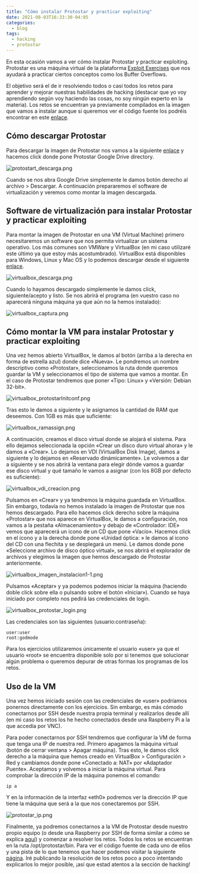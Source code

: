 ```yaml
---
title: "Cómo instalar Protostar y practicar exploiting"
date: 2021-08-03T16:33:30-04:05
categories:
  - blog
tags:
  - hacking
  - protostar
---
```

En esta ocasión vamos a ver cómo instalar Protostar y practicar exploiting. Protostar es una máquina virtual de la plataforma <a href="https://exploit.education/">Exploit Exercises</a> que nos ayudará a practicar ciertos conceptos como los Buffer Overflows. 

El objetivo será el de ir resolviendo todos o casi todos los retos para aprender y mejorar nuestras habilidades de hacking (destacar que yo voy aprendiendo según voy haciendo las cosas, no soy ningún experto en la materia). Los retos se encuentran ya previamente compilados en la imagen que vamos a instalar aunque si queremos ver el código fuente los podréis encontrar en este <a href="https://exploit.education/protostar/stack-zero/">enlace</a>.

## Cómo descargar Protostar

Para descargar la imagen de Protostar nos vamos a la siguiente <a href="https://exploit.education/downloads/">enlace</a> y hacemos click donde pone Protostar Google Drive directory.

![protostart_descarga.png](/assets/images/posts/protostart_descarga.png)

Cuando se nos abra Google Drive simplemente le damos botón derecho al archivo > Descargar. A continuación prepararemos el software de virtualización y veremos como montar la imagen descargada.

## Software de virtualización para instalar Protostar y practicar exploiting

Para montar la imagen de Protostar en una VM (Virtual Machine) primero necesitaremos un software que nos permita virtualizar un sistema operativo. Los más comunes son VMWare y VirtualBox (en mi caso utilizaré este último ya que estoy más acostumbrado). VirtualBox está disponibles para Windows, Linux y Mac OS y lo podemos descargar desde el siguiente <a href="https://www.virtualbox.org/wiki/Downloads">enlace</a>.

![virtualbox_descarga.png](/assets/images/posts/virtualbox_descarga.png)

Cuando lo hayamos descargado simplemente le damos click, siguiente/acepto y listo. Se nos abrirá el programa (en vuestro caso no aparecerá ninguna máquina ya que aún no la hemos instalado):

![virtualbox_captura.png](/assets/images/posts/virtualbox_captura.png)

## Cómo montar la VM para instalar Protostar y practicar exploiting

Una vez hemos abierto VirtualBox, le damos al botón (arriba a la derecha en forma de estrella azul) donde dice «Nueva». Le pondremos un nombre descriptivo como «Protostar», seleccionamos la ruta donde queremos guardar la VM y seleccionamos el tipo de sistema que vamos a montar. En el caso de Protostar tendremos que poner «Tipo: Linux» y «Versión: Debian 32-bit».

![virtualbox_protostarInitconf.png](/assets/images/posts/virtualbox_protostarInitconf.png)

Tras esto le damos a siguiente y le asignamos la cantidad de RAM que deseemos. Con 1GB es más que suficiente:

![virtualbox_ramassign.png](/assets/images/posts/virtualbox_ramassign.png)

A continuación, creamos el disco virtual donde se alojará el sistema. Para ello dejamos seleccionada la opción «Crear un disco duro virtual ahora» y le damos a «Crear». Lo dejamos en VDI (VirtualBox Disk Image), damos a siguiente y lo dejamos en «Reservado dinámicamente». Le volvemos a dar a siguiente y se nos abrirá la ventana para elegir dónde vamos a guardar ese disco virtual y qué tamaño le vamos a asignar (con los 8GB por defecto es suficiente):

![virtualbox_vdi_creacion.png](/assets/images/posts/virtualbox_vdi_creacion.png)

Pulsamos en «Crear» y ya tendremos la máquina guardada en VirtualBox. Sin embargo, todavía no hemos instalado la imagen de Protostar que nos hemos descargado. Para ello hacemos click derecho sobre la máquina «Protostar» que nos aparece en VirtualBox, le damos a configuración, nos vamos a la pestaña «Almacenamiento» y debajo de «Controlador: IDE» vemos que aparecerá un icono de un CD que pone «Vacío». Hacemos click en el icono y a la derecha donde pone «Unidad óptica: » le damos al icono del CD con una flechita y se desplegará un menú. Le damos donde pone «Seleccione archivo de disco óptico virtual», se nos abrirá el explorador de archivos y elegimos la imagen que hemos descargado de Protostar anteriormente.

![virtualbox_imagen_instalacion1-1.png](/assets/images/posts/virtualbox_imagen_instalacion1-1.png)

Pulsamos «Aceptar» y ya podemos podemos iniciar la máquina (haciendo doble click sobre ella o pulsando sobre el botón «Iniciar»). Cuando se haya iniciado por completo nos pedirá las credenciales de login.

![virtualbox_protostar_login.png](/assets/images/posts/virtualbox_protostar_login.png)

Las credenciales son las siguientes (usuario:contraseña):

```
user:user
root:godmode
```

Para los ejercicios utilizaremos únicamente el usuario «user» ya que el usuario «root» se encuentra disponible solo por si tenemos que solucionar algún problema o queremos depurar de otras formas los programas de los retos.

## Uso de la VM

Una vez hemos iniciado sesión con las credenciales de «user» podríamos ponernos directamente con los ejercicios. Sin embargo, es más cómodo conectarnos por SSH desde nuestra propia terminal y realizarlos desde allí (en mi caso los retos los he hecho conectados desde una Raspberry Pi a la que accedía por VNC).

Para poder conectarnos por SSH tendremos que configurar la VM de forma que tenga una IP de nuestra red. Primero apagamos la máquina virtual (botón de cerrar ventana > Apagar máquina). Tras esto, le damos click derecho a la máquina que hemos creado en VirtualBox > Configuración > Red y cambiamos donde pone «Conectado a: NAT» por «Adaptador Puente». Aceptamos y volvemos a iniciar la máquina virtual. Para comprobar la dirección IP de la máquina ponemos el comando:

```
ip a
```

Y en la información de la interfaz «eth0» podremos ver la dirección IP que tiene la máquina que será a la que nos conectaremos por SSH.


![protostar_ip.png](/assets/images/posts/protostar_ip.png)

Finalmente, ya podremos conectarnos a la VM de Protostar desde nuestro propio equipo (o desde una Raspberry por SSH de forma similar a cómo se explica <a href="https://rasp0wn.github.io/blog/como-conectarse-a-una-raspberry-pi-por-ssh/">aquí</a>) y comenzar a resolver los retos. Todos los retos se encuentran en la ruta /opt/protostar/bin. Para ver el código fuente de cada uno de ellos y una pista de lo que tenemos que hacer podemos visitar la siguiente <a href="https://exploit.education/protostar/stack-zero/">página</a>. Iré publicando la resolución de los retos poco a poco intentando explicarlos lo mejor posible, ¡así que estad atentos a la sección de hacking!


